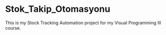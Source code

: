 # Stok_Takip_Otomasyonu
This is my Stock Tracking Automation project for my Visual Programming III course.
